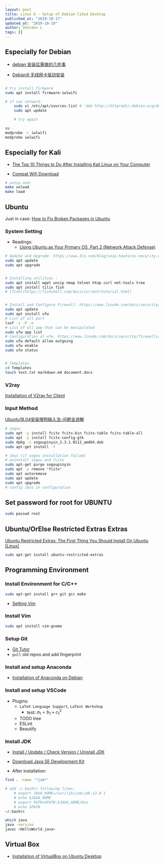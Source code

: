 ```yaml
---
layout: post
title: Linux 6 - Setup of Debian-liked Desktop
published_at: "2019-10-17"
updated_at: "2019-10-19"
author: Sheldon L
tags: []
---
```


## Especially for Debian

- [debian 安装后需做的几件事](https://www.cnblogs.com/OneFri/p/8308340.html)

- [Debian9 无线网卡驱动安装](https://www.cnblogs.com/flymeng/p/8001043.html)
  
```bash

# try install firmware
sudo apt install firmware-iwlwifi

# if can notwork:
    sudo vi /etc/apt/sources.list # 'deb http://httpredir.debian.org/debian/ stretch main contrib non-free'
    sudo apt update

    # try again

su -
modprobe -r iwlwifi
modprobe iwlwifi
```

## Especially for Kali

- [The Top 10 Things to Do After Installing Kali Linux on Your Computer](https://www.youtube.com/watch?v=8VL0K0rFgxw)

- [Compat Wifi Download](https://www.4shared.com/get/YuklsujWce/compat-wireless-2010-06-26-pta.html?simpleLogin=true&startDownload=true&sop=true)

```bash
# unzip and:
make unload
make load
```

## Ubuntu

Just in case: [How to Fix Broken Packages in Ubuntu](https://www.maketecheasier.com/fix-broken-packages-ubuntu/)

### System Setting

- Readings:
  - [Using Ubuntu as Your Primary OS, Part 2 (Network Attack Defense)](https://null-byte.wonderhowto.com/how-to/locking-down-linux-using-ubuntu-as-your-primary-os-part-2-network-attack-defense-0185709/)

```bash
# Update and Upgrade: https://www.3cx.com/blog/voip-howto/os-security-updates-debian/  
sudo apt update
sudo apt upgrade


# Installing utilities :
sudo apt install wget unzip nmap telnet htop curl net-tools tree
sudo apt install tilix fish
# [fish](https://fishshell.com/docs/current/tutorial.html)


# Install and Configure Firewall: https://www.linode.com/docs/security/firewalls/configure-firewall-with-ufw/
sudo apt update
sudo apt install ufw
# List of all port
lsof -i -P -n
# List of all app that can be manipulated
sudo ufw app list
# Configuration of ufw: https://www.linode.com/docs/security/firewalls/configure-firewall-with-ufw/
sudo ufw default allow outgoing
sudo ufw enable
sudo ufw status


# Templates
cd Templates
touch text.txt markdown.md document.docx
```

### V2ray

[Installation of V2ray for Client](https://sheldonldev.github.io/2019/09/19/00.html)

### Input Method

[Ubuntu18.04安装搜狗输入法-问题全讲解](https://www.twblogs.net/a/5c160eb4bd9eee5e418429ff/zh-cn)

```bash
# sogou
sudo apt -y install fcitx fcitx-bin fcitx-table fcitx-table-all
sudo apt -y install fcitx-config-gtk
sudo dpkg -i sogoupinyin_2.3.1.0112_amd64.deb
sudo apt-get install -f

# ibus (if sogou installation failed)
# uninstall sogou and fcitx
sudo apt-get purge sogoupinyin
sudo apt -y remove *fcitx*
sudo apt autoremove
sudo apt update
sudo apt upgrade
# config ibus in configuration
```

## Set password for root for **UBUNTU**

```bash
sudo passwd root
```

## Ubuntu/OrElse Restricted Extras Extras

[Ubuntu Restricted Extras: The First Thing You Should Install On Ubuntu [Linux]](https://www.makeuseof.com/tag/ubuntu-restricted-extras-install-ubuntu-linux/)

```bash
sudo apt-get install ubuntu-restricted-extras
```

## Programming Environment

### Install Environment for C/C++

```bash
sudo apt-get install g++ git gcc make
```

- [Setting Vim](https://null-byte.wonderhowto.com/how-to/intro-vim-unix-text-editor-every-hacker-should-be-familiar-with-0174674/)

### Install Vim

```bash
sudo apt install vim-gnome
```

### Setup Git

- [Git Tutor](https://sheldonldev.github.io/2019/01/01/00.html)
- `pull` old repos and add fingerprint
  
### Install and setup Anaconda

- [Installation of Anaconda on Debian](https://sheldonldev.github.io/2019/09/18/00.html)

### Install and setup VSCode

- Plugins:
  - `LaTeX Language Support`, `LaText Workshop`
    - test: $a_1 = b_1 + c_1^2$
  - TODO tree
  - ESLint
  - Beautify

### Install JDK

- [Install / Update / Check Version / Unistall JDK](https://docs.oracle.com/en/java/javase/13/index.html)

- [Download Java SE Development Kit](https://www.oracle.com/technetwork/java/javase/downloads/jdk13-downloads-5672538.html)

- After installation:

```bash
find . -name '*jvm*'

# add ~/.bashrc following lines:
    # export JAVA_HOME=/usr/lib/jvm/jdk-13.0.1
    # echo $JAVA_HOME
    # export PATH=$PATH:$JAVA_HOME/bin
    # echo $PATH
~/.bashrc

which java
java -version
javac <HelloWorld.java>
```

## Virtual Box

- [Installation of VirtualBox on Ubuntu Desktop](https://sheldonldev.github.io/2019/09/14/00.html)
